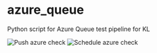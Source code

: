 # azure_queue
Python script for Azure Queue test pipeline for KL

![Push azure check](https://github.com/serglit72/azure_queue/workflows/Everyday%20azure%20check/badge.svg)
![Schedule azure check](https://github.com/serglit72/azure_queue/workflows/Everyday%20azure%20check/badge.svg?event=schedule)
